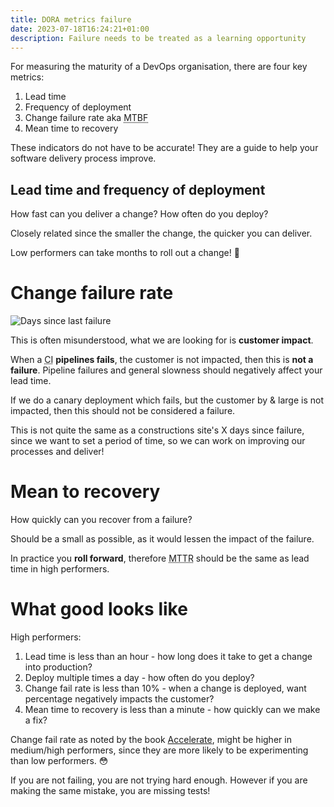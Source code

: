 ```yaml
---
title: DORA metrics failure
date: 2023-07-18T16:24:21+01:00
description: Failure needs to be treated as a learning opportunity
---
```


For measuring the maturity of a DevOps organisation, there are four key metrics:

1. Lead time
2. Frequency of deployment
3. Change failure rate aka <abbr title="mean time between failures">MTBF</abbr>
4. Mean time to recovery

These indicators do not have to be accurate! They are a guide to help your software delivery process improve.

## Lead time and frequency of deployment

How fast can you deliver a change? How often do you deploy?

Closely related since the smaller the change, the quicker you can deliver.

Low performers can take months to roll out a change! 🤦

# Change failure rate

<img src="https://s.natalian.org/2023-07-18/Comparison-between-different-traditional-and-digital-safety-scoreboards.png" alt="Days since last failure">

This is often misunderstood, what we are looking for is **customer impact**. 

When a <abbr title="Continuous Integration">CI</abbr> **pipelines fails**, the customer is not impacted, then this is **not a failure**. Pipeline failures and general slowness should negatively affect your lead time.

If we do a canary deployment which fails, but the customer by & large is not impacted, then this should not be considered a failure.

This is not quite the same as a constructions site's X days since failure, since we want to set a period of time, so we can work on improving our processes and deliver!

# Mean to recovery

How quickly can you recover from a failure?

Should be a small as possible, as it would lessen the impact of the failure.

In practice you **roll forward**, therefore <abbr title="mean to to recovery">MTTR</abbr> should be the same as lead time in high performers.

# What good looks like

High performers:

1. Lead time is less than an hour - how long does it take to get a change into production?
2. Deploy multiple times a day - how often do you deploy?
3. Change fail rate is less than 10% - when a change is deployed, want percentage negatively impacts the customer?
4. Mean time to recovery is less than a minute - how quickly can we make a fix?

Change fail rate as noted by the book [Accelerate](https://www.amazon.co.uk/Accelerate-Software-Performing-Technology-Organizations/dp/1942788339), might be higher in medium/high performers, since they are more likely to be experimenting than low performers. 😳

If you are not failing, you are not trying hard enough. However if you are making the same mistake, you are missing tests!